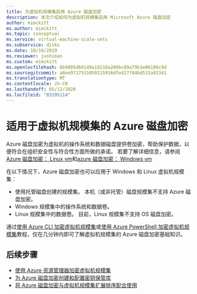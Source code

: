 ```yaml
---
title: 为虚拟机规模集启用 Azure 磁盘加密
description: 本文介绍如何为虚拟机规模集启用 Microsoft Azure 磁盘加密
author: mimckitt
ms.author: mimckitt
ms.topic: conceptual
ms.service: virtual-machine-scale-sets
ms.subservice: disks
ms.date: 10/10/2019
ms.reviewer: jushiman
ms.custom: mimckitt
ms.openlocfilehash: 6b9805d66149a18216a200bc89a79b3e06106c9d
ms.sourcegitcommit: a8ee9717531050115916dfe427f84bd531a92341
ms.translationtype: MT
ms.contentlocale: zh-CN
ms.lasthandoff: 05/12/2020
ms.locfileid: "83195114"
---
```

# <a name="azure-disk-encryption-for-virtual-machine-scale-sets"></a>适用于虚拟机规模集的 Azure 磁盘加密

Azure 磁盘加密为虚拟机的操作系统和数据磁盘提供卷加密，帮助保护数据，以便符合在组织安全性与符合性方面所做的承诺。 若要了解详细信息，请参阅[Azure 磁盘加密： Linux vm](../virtual-machines/linux/disk-encryption-overview.md)和[azure 磁盘加密： Windows vm](../virtual-machines/windows/disk-encryption-overview.md)  

在以下情况下，Azure 磁盘加密也可以应用于 Windows 和 Linux 虚拟机规模集：
- 使用托管磁盘创建的规模集。 本机（或非托管）磁盘规模集不支持 Azure 磁盘加密。
- Windows 规模集中的操作系统和数据卷。
- Linux 规模集中的数据卷。 目前，Linux 规模集不支持 OS 磁盘加密。

通过[使用 Azure CLI 加密虚拟机规模集](disk-encryption-cli.md)或[使用 Azure PowerShell 加密虚拟机规模集](disk-encryption-powershell.md)教程，仅在几分钟内即可了解虚拟机规模集的 Azure 磁盘加密基础知识。

## <a name="next-steps"></a>后续步骤

- [使用 Azure 资源管理器加密虚拟机规模集](disk-encryption-azure-resource-manager.md)
- [为 Azure 磁盘加密创建和配置密钥保管库](disk-encryption-key-vault.md)
- [将 Azure 磁盘加密与虚拟机规模集扩展排序配合使用](disk-encryption-extension-sequencing.md)

